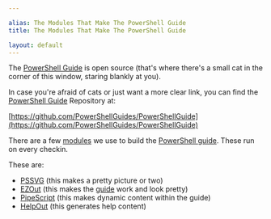```yaml
---

alias: The Modules That Make The PowerShell Guide
title: The Modules That Make The PowerShell Guide

layout: default
---
```


The [PowerShell Guide](/PowerShell/Guide) is open source (that's where there's a small cat in the corner of this window, staring blankly at you).

In case you're afraid of cats or just want a more clear link, you can find the [PowerShell Guide](/PowerShell/Guide) Repository at:

[https://github.com/PowerShellGuides/PowerShellGuide](https://github.com/PowerShellGuides/PowerShellGuide)

There are a few [modules](/PowerShell/Modules) we use to build the [PowerShell guide](/PowerShell/Guide).  These run on every checkin.

These are:

* [PSSVG](https://github.com/StartAutomating/PSSVG) (this makes a pretty picture or two)
* [EZOut](https://github.com/StartAutomating/EZOut) (this makes the [guide](/PowerShell/Guide) work and look pretty)
* [PipeScript](https://github.com/StartAutomating/PipeScript) (this makes dynamic content within the guide)
* [HelpOut](https://github.com/StartAutomating/HelpOut) (this generates help content)
